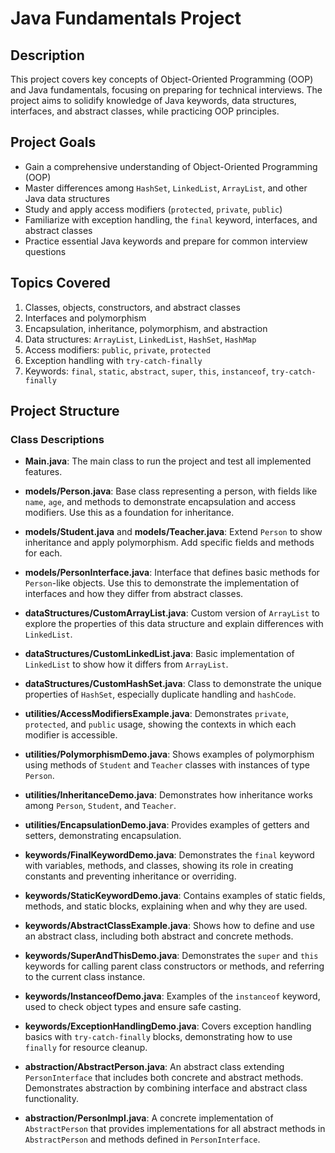 # Java Fundamentals Project

## Description
This project covers key concepts of Object-Oriented Programming (OOP) and Java fundamentals, focusing on preparing for technical interviews. The project aims to solidify knowledge of Java keywords, data structures, interfaces, and abstract classes, while practicing OOP principles.

## Project Goals
- Gain a comprehensive understanding of Object-Oriented Programming (OOP)
- Master differences among `HashSet`, `LinkedList`, `ArrayList`, and other Java data structures
- Study and apply access modifiers (`protected`, `private`, `public`)
- Familiarize with exception handling, the `final` keyword, interfaces, and abstract classes
- Practice essential Java keywords and prepare for common interview questions

## Topics Covered
1. Classes, objects, constructors, and abstract classes
2. Interfaces and polymorphism
3. Encapsulation, inheritance, polymorphism, and abstraction
4. Data structures: `ArrayList`, `LinkedList`, `HashSet`, `HashMap`
5. Access modifiers: `public`, `private`, `protected`
6. Exception handling with `try-catch-finally`
7. Keywords: `final`, `static`, `abstract`, `super`, `this`, `instanceof`, `try-catch-finally`

## Project Structure

### Class Descriptions

- **Main.java**: The main class to run the project and test all implemented features.

- **models/Person.java**: Base class representing a person, with fields like `name`, `age`, and methods to demonstrate encapsulation and access modifiers. Use this as a foundation for inheritance.

- **models/Student.java** and **models/Teacher.java**: Extend `Person` to show inheritance and apply polymorphism. Add specific fields and methods for each.

- **models/PersonInterface.java**: Interface that defines basic methods for `Person`-like objects. Use this to demonstrate the implementation of interfaces and how they differ from abstract classes.

- **dataStructures/CustomArrayList.java**: Custom version of `ArrayList` to explore the properties of this data structure and explain differences with `LinkedList`.

- **dataStructures/CustomLinkedList.java**: Basic implementation of `LinkedList` to show how it differs from `ArrayList`.

- **dataStructures/CustomHashSet.java**: Class to demonstrate the unique properties of `HashSet`, especially duplicate handling and `hashCode`.

- **utilities/AccessModifiersExample.java**: Demonstrates `private`, `protected`, and `public` usage, showing the contexts in which each modifier is accessible.

- **utilities/PolymorphismDemo.java**: Shows examples of polymorphism using methods of `Student` and `Teacher` classes with instances of type `Person`.

- **utilities/InheritanceDemo.java**: Demonstrates how inheritance works among `Person`, `Student`, and `Teacher`.

- **utilities/EncapsulationDemo.java**: Provides examples of getters and setters, demonstrating encapsulation.

- **keywords/FinalKeywordDemo.java**: Demonstrates the `final` keyword with variables, methods, and classes, showing its role in creating constants and preventing inheritance or overriding.

- **keywords/StaticKeywordDemo.java**: Contains examples of static fields, methods, and static blocks, explaining when and why they are used.

- **keywords/AbstractClassExample.java**: Shows how to define and use an abstract class, including both abstract and concrete methods.

- **keywords/SuperAndThisDemo.java**: Demonstrates the `super` and `this` keywords for calling parent class constructors or methods, and referring to the current class instance.

- **keywords/InstanceofDemo.java**: Examples of the `instanceof` keyword, used to check object types and ensure safe casting.

- **keywords/ExceptionHandlingDemo.java**: Covers exception handling basics with `try-catch-finally` blocks, demonstrating how to use `finally` for resource cleanup.

- **abstraction/AbstractPerson.java**: An abstract class extending `PersonInterface` that includes both concrete and abstract methods. Demonstrates abstraction by combining interface and abstract class functionality.

- **abstraction/PersonImpl.java**: A concrete implementation of `AbstractPerson` that provides implementations for all abstract methods in `AbstractPerson` and methods defined in `PersonInterface`.